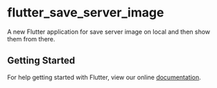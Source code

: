 # flutter_save_server_image

A new Flutter application for save server image on local and then show them from there.

## Getting Started

For help getting started with Flutter, view our online
[documentation](https://flutter.io/).
